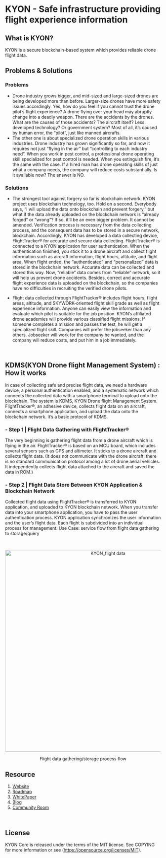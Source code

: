 # KYON - Safe infrastructure providing flight experience information

## What is KYON?
KYON is a secure blockchain-based system which provides reliable drone flight data.

## Problems & Solutions
### Problems
- Drone industry grows bigger, and mid-sized and large-sized drones are being developed more than before. Larger-size drones have more safety issues accordingly. Yes, how do you feel if you cannot trust the drone pilot’s flight experience? A drone flying over your head may abruptly change into a deadly weapon. There are the accidents by the drones. What are the causes of those accidents? The aircraft itself? Less developed technology? Or government system? Most of all, it’s caused by human error, the “pilot”, just like manned aircrafts.
- The other one is about specialized drone operation skills in various industries. Drone industry has grown significantly so far, and now it requires not just “flying in the air” but “controlling to each industry need”. When you work in pest control, a professional drone operating skill specialized for pest control is needed. When you extinguish fire, it’s the same with the case. If a hired man has drone operating skills of just what a company needs, the company will reduce costs substantially. Is it available now? The answer is NO.

### Solutions
- The strongest tool against forgery so far is blockchain network. KYON project uses blockchain technology, too. Hold on a second. Everybody says, “I will upload the data onto blockchain and prevent forgery,” but what if the data already uploaded on the blockchain network is “already forged” or “wrong”? If so, it’ll be an even bigger problem. It cannot be amended. Verification process is necessary from the data collecting process, and the consequent data has to be stored in a secure network, blockchain. Accordingly, KYON has developed a data collecting device, FlightTracker® for accurate and secure data collecting. FlightTracker® is connected to a KYON application for user authentication. When the authentication finished, you stick it to a drone aircraft and collect flight information such as aircraft information, flight hours, altitude, and flight area. When flight ended, the “authenticated” and “personalized” data is stored in the blockchain network. Accurate data can be collected and stored this way. Now, “reliable” data comes from “reliable” network, so it will help us prevent drone accidents. Besides, correct and accurate flight experience data is uploaded on the blockchain, so the companies have no difficulties in recruiting the verified drone pilots.

- Flight data collected through FlightTracker® includes flight hours, flight areas, altitude, and SKYWORK-oriented flight skill grade as well as flight experience information. Anyone can easily view the information and evaluate which pilot is suitable for the job position. KYON’s affiliated drone academies will provide various classified flight missions. If someone completes a mission and passes the test, he will get a specialized flight skill. Companies will prefer the jobseeker than any others. Jobseeker will work for the company he wanted, and the company will reduce costs, and put him in a job immediately.
<br>

## KDMS(KYON Drone flight Management System) : How it works
In case of collecting safe and precise flight data, we need a hardware device, a personal authentication enabled, and a systematic network which connects the collected data with a smartphone terminal to upload onto the blockchain. The system is KDMS, KYON Drone flight Management System.
FlightTracker®, an adhesive device, collects flight data on an aircraft, connects a smartphone application, and upload the data onto the blockchain network. It’s a basic protocol of KDMS.

### - Step 1 |  Flight Data Gathering with FlightTracker®
The very beginning is gathering flight data from a drone aircraft which is flying in the air. FlightTracker® is based on an MCU board, which includes several sensors such as GPS and altimeter. It sticks to a drone aircraft and collects flight data.
(It does not communicate with the drone aircraft: there is no standard communication protocol among a lot of drone aerial vehicles. It independently collects flight data attached to the aircraft and saved the data in ROM.)

### - Step 2 |  Flight Data Store Between KYON Application & Blockchain Network
Collected flight data using FlightTracker® is transferred to KYON application, and uploaded to KYON blockchain network. When you transfer data into your smartphone application, you have to pass the user authentication process. KYON application synchronizes the user information and the user’s flight data. Each flight is subdivided into an individual process for management.
Use Case: service flow from flight data gathering to storage/query

<br>

<p align="center"><img width="650" alt="KYON_flight data" src="https://user-images.githubusercontent.com/49672476/60777619-49508900-a16e-11e9-8e8b-220c2f964ae9.png">

<p align="center">Flight data gathering/storage process flow</p>



## Resource
1. [Website](http://www.kyon.io/)
2. [Roadmap](http://www.kyon.io/#roadmap)
3. [WhitePaper](http://www.kyon.io/wp-content/uploads/2019/whitepaper/KYON_WhitePaper_v1.1(EN).pdf)
4. [Blog]()
5. [Community Room]()
<br>

## License
KYON Core is released under the terms of the MIT license. See COPYING for more information or see (https://opensource.org/licenses/MIT).
